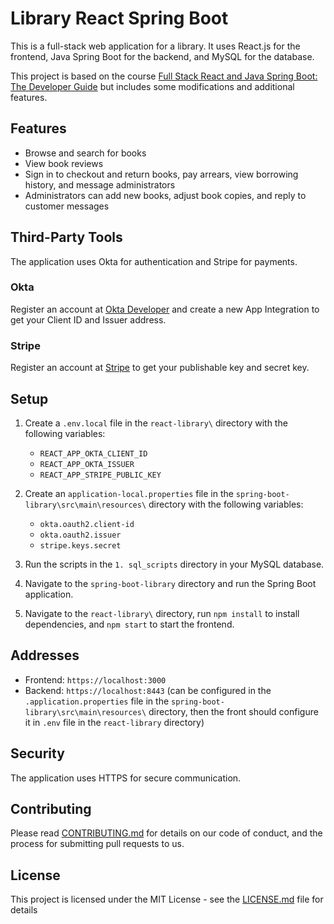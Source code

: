 # Library React Spring Boot

This is a full-stack web application for a library. It uses React.js for the frontend, Java Spring Boot for the backend, and MySQL for the database.

This project is based on the course [Full Stack React and Java Spring Boot: The Developer Guide](https://www.udemy.com/course/full-stack-react-and-java-spring-boot-the-developer-guide) but includes some modifications and additional features.

## Features

- Browse and search for books
- View book reviews
- Sign in to checkout and return books, pay arrears, view borrowing history, and message administrators
- Administrators can add new books, adjust book copies, and reply to customer messages

## Third-Party Tools

The application uses Okta for authentication and Stripe for payments. 

### Okta

Register an account at [Okta Developer](https://developer.okta.com/) and create a new App Integration to get your Client ID and Issuer address.

### Stripe

Register an account at [Stripe](https://dashboard.stripe.com/register) to get your publishable key and secret key.

## Setup

1. Create a `.env.local` file in the `react-library\` directory with the following variables:
    - `REACT_APP_OKTA_CLIENT_ID`
    - `REACT_APP_OKTA_ISSUER`
    - `REACT_APP_STRIPE_PUBLIC_KEY`

2. Create an `application-local.properties` file in the `spring-boot-library\src\main\resources\` directory with the following variables:
    - `okta.oauth2.client-id`
    - `okta.oauth2.issuer`
    - `stripe.keys.secret`

3. Run the scripts in the `1. sql_scripts` directory in your MySQL database.

4. Navigate to the `spring-boot-library` directory and run the Spring Boot application.

5. Navigate to the `react-library\` directory, run `npm install` to install dependencies, and `npm start` to start the frontend.

## Addresses

- Frontend: `https://localhost:3000`
- Backend: `https://localhost:8443` (can be configured in the `.application.properties` file in the `spring-boot-library\src\main\resources\` directory, then the front should configure it in `.env` file in the `react-library` directory)

## Security

The application uses HTTPS for secure communication.

## Contributing

Please read [CONTRIBUTING.md](CONTRIBUTING.md) for details on our code of conduct, and the process for submitting pull requests to us.

## License

This project is licensed under the MIT License - see the [LICENSE.md](LICENSE.md) file for details
